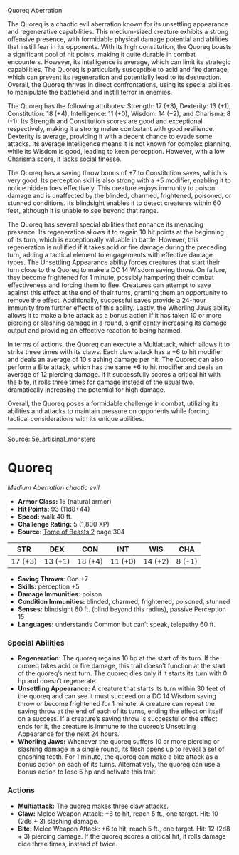 <MonsterName/>Quoreq</MonsterName>
<CreatureType/>Aberration</CreatureType>

<summary>The Quoreq is a chaotic evil aberration known for its unsettling appearance and regenerative capabilities. This medium-sized creature exhibits a strong offensive presence, with formidable physical damage potential and abilities that instill fear in its opponents. With its high constitution, the Quoreq boasts a significant pool of hit points, making it quite durable in combat encounters. However, its intelligence is average, which can limit its strategic capabilities. The Quoreq is particularly susceptible to acid and fire damage, which can prevent its regeneration and potentially lead to its destruction. Overall, the Quoreq thrives in direct confrontations, using its special abilities to manipulate the battlefield and instill terror in enemies.</summary>

<detail>

The Quoreq has the following attributes: Strength: 17 (+3), Dexterity: 13 (+1), Constitution: 18 (+4), Intelligence: 11 (+0), Wisdom: 14 (+2), and Charisma: 8 (-1). Its Strength and Constitution scores are good and exceptional respectively, making it a strong melee combatant with good resilience. Dexterity is average, providing it with a decent chance to evade some attacks. Its average Intelligence means it is not known for complex planning, while its Wisdom is good, leading to keen perception. However, with a low Charisma score, it lacks social finesse.

The Quoreq has a saving throw bonus of +7 to Constitution saves, which is very good. Its perception skill is also strong with a +5 modifier, enabling it to notice hidden foes effectively. This creature enjoys immunity to poison damage and is unaffected by the blinded, charmed, frightened, poisoned, or stunned conditions. Its blindsight enables it to detect creatures within 60 feet, although it is unable to see beyond that range.

The Quoreq has several special abilities that enhance its menacing presence. Its regeneration allows it to regain 10 hit points at the beginning of its turn, which is exceptionally valuable in battle. However, this regeneration is nullified if it takes acid or fire damage during the preceding turn, adding a tactical element to engagements with effective damage types. The Unsettling Appearance ability forces creatures that start their turn close to the Quoreq to make a DC 14 Wisdom saving throw. On failure, they become frightened for 1 minute, possibly hampering their combat effectiveness and forcing them to flee. Creatures can attempt to save against this effect at the end of their turns, granting them an opportunity to remove the effect. Additionally, successful saves provide a 24-hour immunity from further effects of this ability. Lastly, the Whorling Jaws ability allows it to make a bite attack as a bonus action if it has taken 10 or more piercing or slashing damage in a round, significantly increasing its damage output and providing an effective reaction to being harmed.

In terms of actions, the Quoreq can execute a Multiattack, which allows it to strike three times with its claws. Each claw attack has a +6 to hit modifier and deals an average of 10 slashing damage per hit. The Quoreq can also perform a Bite attack, which has the same +6 to hit modifier and deals an average of 12 piercing damage. If it successfully scores a critical hit with the bite, it rolls three times for damage instead of the usual two, dramatically increasing the potential for high damage. 

Overall, the Quoreq poses a formidable challenge in combat, utilizing its abilities and attacks to maintain pressure on opponents while forcing tactical considerations with its unique abilities.</detail>



---

Source: 5e_artisinal_monsters

# Quoreq

*Medium* *Aberration* *chaotic evil*

- **Armor Class:** 15 (natural armor)
- **Hit Points:** 93 (11d8+44)
- **Speed:** walk 40 ft.
- **Challenge Rating:** 5 (1,800 XP)
- **Source:** [Tome of Beasts 2](https://koboldpress.com/kpstore/product/tome-of-beasts-2-for-5th-edition) page 304

| STR | DEX | CON | INT | WIS | CHA |
| --- | --- | --- | --- | --- | --- |
| 17 (+3) | 13 (+1) | 18 (+4) | 11 (+0) | 14 (+2) | 8 (-1) |

- **Saving Throws**: Con +7
- **Skills:** perception +5
- **Damage Immunities:** poison
- **Condition Immunities:** blinded, charmed, frightened, poisoned, stunned
- **Senses:** blindsight 60 ft. (blind beyond this radius), passive Perception 15
- **Languages:** understands Common but can’t speak, telepathy 60 ft.

### Special Abilities

- **Regeneration:** The quoreq regains 10 hp at the start of its turn. If the quoreq takes acid or fire damage, this trait doesn’t function at the start of the quoreq’s next turn. The quoreq dies only if it starts its turn with 0 hp and doesn’t regenerate.
- **Unsettling Appearance:** A creature that starts its turn within 30 feet of the quoreq and can see it must succeed on a DC 14 Wisdom saving throw or become frightened for 1 minute. A creature can repeat the saving throw at the end of each of its turns, ending the effect on itself on a success. If a creature’s saving throw is successful or the effect ends for it, the creature is immune to the quoreq’s Unsettling Appearance for the next 24 hours.
- **Whorling Jaws:** Whenever the quoreq suffers 10 or more piercing or slashing damage in a single round, its flesh opens up to reveal a set of gnashing teeth. For 1 minute, the quoreq can make a bite attack as a bonus action on each of its turns. Alternatively, the quoreq can use a bonus action to lose 5 hp and activate this trait.

### Actions

- **Multiattack:** The quoreq makes three claw attacks.
- **Claw:** Melee Weapon Attack: +6 to hit, reach 5 ft., one target. Hit: 10 (2d6 + 3) slashing damage.
- **Bite:** Melee Weapon Attack: +6 to hit, reach 5 ft., one target. Hit: 12 (2d8 + 3) piercing damage. If the quoreq scores a critical hit, it rolls damage dice three times, instead of twice.




